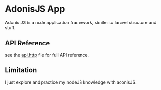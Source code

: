 # AdonisJS App

Adonis JS is a node application framework, similer to laravel structure and stuff.


## API Reference
see the [api.http](api.http) file for full API reference.

## Limitation

I just explore and practice my nodeJS knowledge with adonisJS.



